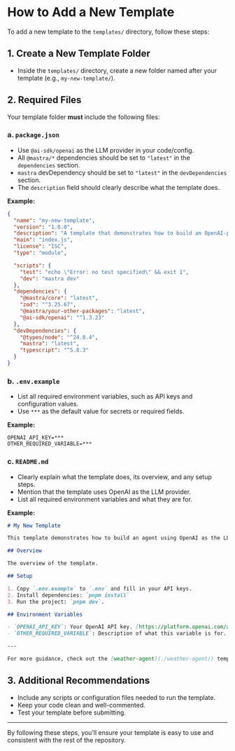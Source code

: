 # How to Add a New Template

To add a new template to the `templates/` directory, follow these steps:

## 1. Create a New Template Folder

- Inside the `templates/` directory, create a new folder named after your template (e.g., `my-new-template/`).

## 2. Required Files

Your template folder **must** include the following files:

### a. `package.json`

- Use `@ai-sdk/openai` as the LLM provider in your code/config.
- All `@mastra/*` dependencies should be set to `"latest"` in the `dependencies` section.
- `mastra` devDependency should be set to `"latest"` in the `devDependencies` section.
- The `description` field should clearly describe what the template does.

**Example:**

```json
{
  "name": "my-new-template",
  "version": "1.0.0",
  "description": "A template that demonstrates how to build an OpenAI-powered agent using Mastra.",
  "main": "index.js",
  "license": "ISC",
  "type": "module",

  "scripts": {
    "test": "echo \"Error: no test specified\" && exit 1",
    "dev": "mastra dev"
  },
  "dependencies": {
    "@mastra/core": "latest",
    "zod": "^3.25.67",
    "@mastra/your-other-packages": "latest",
    "@ai-sdk/openai": "^1.3.23"
  },
  "devDependencies": {
    "@types/node": "^24.0.4",
    "mastra": "latest",
    "typescript": "^5.8.3"
  }
}
```

### b. `.env.example`

- List all required environment variables, such as API keys and configuration values.
- Use `***` as the default value for secrets or required fields.

**Example:**

```
OPENAI_API_KEY=***
OTHER_REQUIRED_VARIABLE=***
```

### c. `README.md`

- Clearly explain what the template does, its overview, and any setup steps.
- Mention that the template uses OpenAI as the LLM provider.
- List all required environment variables and what they are for.

**Example:**

```markdown
# My New Template

This template demonstrates how to build an agent using OpenAI as the LLM provider with Mastra.

## Overview

The overview of the template.

## Setup

1. Copy `.env.example` to `.env` and fill in your API keys.
2. Install dependencies: `pnpm install`
3. Run the project: `pnpm dev`.

## Environment Variables

- `OPENAI_API_KEY`: Your OpenAI API key. [https://platform.openai.com/api-keys](https://platform.openai.com/api-keys)
- `OTHER_REQUIRED_VARIABLE`: Description of what this variable is for.

---

For more guidance, check out the [weather-agent](./weather-agent/) template.
```

## 3. Additional Recommendations

- Include any scripts or configuration files needed to run the template.
- Keep your code clean and well-commented.
- Test your template before submitting.

---

By following these steps, you’ll ensure your template is easy to use and consistent with the rest of the repository.
